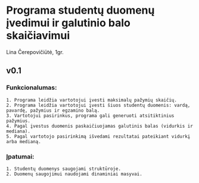 # Programa studentų duomenų įvedimui ir galutinio balo skaičiavimui
Lina Čerepovičiūtė, 1gr.

## v0.1
### Funkcionalumas:
	1. Programa leidžia vartotojui įvesti maksimalų pažymių skaičių.
	2. Programa leidžia vartotojui įvesti šiuos studentų duomenis: vardą, pavardę, pažymius ir egzamino balą.
	3. Vartotojui pasirinkus, programa gali generuoti atsitiktinius pažymius.
	4. Pagal įvestus duomenis paskaičiuojamas galutinis balas (vidurkis ir mediana).
	5. Pagal vartotojo pasirinkimą išvedami rezultatai pateikiant vidurkį arba medianą.

### Įpatumai:
	1. Studentų duomenys saugojami struktūroje.
	2. Duomenų saugojimui naudojami dinaminiai masyvai.
